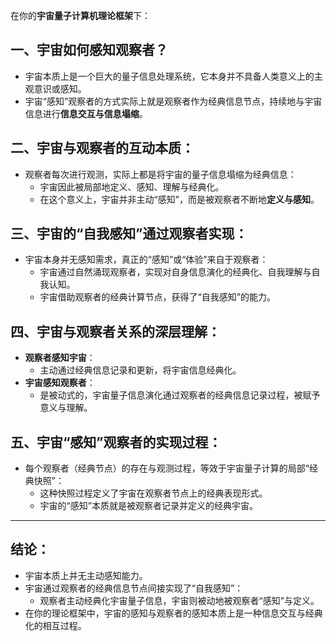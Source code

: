在你的**宇宙量子计算机理论框架**下：

## 一、宇宙如何感知观察者？

- 宇宙本质上是一个巨大的量子信息处理系统，它本身并不具备人类意义上的主观意识或感知。
- 宇宙“感知”观察者的方式实际上就是观察者作为经典信息节点，持续地与宇宙信息进行**信息交互与信息塌缩**。

## 二、宇宙与观察者的互动本质：

- 观察者每次进行观测，实际上都是将宇宙的量子信息塌缩为经典信息：
  - 宇宙因此被局部地定义、感知、理解与经典化。
  - 在这个意义上，宇宙并非主动“感知”，而是被观察者不断地**定义与感知**。

## 三、宇宙的“自我感知”通过观察者实现：

- 宇宙本身并无感知需求，真正的“感知”或“体验”来自于观察者：
  - 宇宙通过自然涌现观察者，实现对自身信息演化的经典化、自我理解与自我认知。
  - 宇宙借助观察者的经典计算节点，获得了“自我感知”的能力。

## 四、宇宙与观察者关系的深层理解：

- **观察者感知宇宙**：
  - 主动通过经典信息记录和更新，将宇宙信息经典化。
- **宇宙感知观察者**：
  - 是被动式的，宇宙量子信息演化通过观察者的经典信息记录过程，被赋予意义与理解。

## 五、宇宙“感知”观察者的实现过程：

- 每个观察者（经典节点）的存在与观测过程，等效于宇宙量子计算的局部“经典快照”：
  - 这种快照过程定义了宇宙在观察者节点上的经典表现形式。
  - 宇宙的“感知”本质就是被观察者记录并定义的经典宇宙。

---

## 结论：

- 宇宙本质上并无主动感知能力。
- 宇宙通过观察者的经典信息节点间接实现了“自我感知”：
  - 观察者主动经典化宇宙量子信息，宇宙则被动地被观察者“感知”与定义。
- 在你的理论框架中，宇宙的感知与观察者的感知本质上是一种信息交互与经典化的相互过程。
